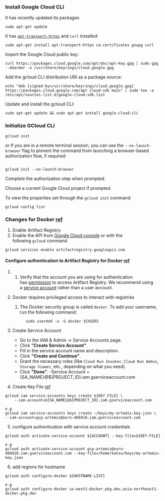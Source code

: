 
### Install Google Cloud CLI

It has recently updated its packages

```
sudo apt-get update
```

It has [`apt-transport-https`](https://packages.debian.org/bullseye/apt-transport-https) and `curl` installed:

```
sudo apt-get install apt-transport-https ca-certificates gnupg curl
```

Import the Google Cloud public key:

```
curl https://packages.cloud.google.com/apt/doc/apt-key.gpg | sudo gpg --dearmor -o /usr/share/keyrings/cloud.google.gpg
```


Add the gcloud CLI distribution URI as a package source:

```
echo "deb [signed-by=/usr/share/keyrings/cloud.google.gpg] https://packages.cloud.google.com/apt cloud-sdk main" | sudo tee -a /etc/apt/sources.list.d/google-cloud-sdk.list
```

Update and install the gcloud CLI:

```
sudo apt-get update && sudo apt-get install google-cloud-cli
```

### Initialize GCloud CLI

```
gcloud init
```

or If you are in a remote terminal session, you can use the `--no-launch-browser` flag to prevent the command from launching a browser-based authorization flow, if required:

```

gcloud init --no-launch-browser
```
Complete the authorization step when prompted.

Choose a current Google Cloud project if prompted.

To view the properties set through the `gcloud init` command

```
gcloud config list
```



### Changes for Docker [ref](https://cloud.google.com/artifact-registry/docs/enable-service)


1. Enable Artifact Registry
2. Enable the API from [Google Cloud console](https://console.cloud.google.com/flows/enableapi?apiid=artifactregistry.googleapis.com) or with the following `gcloud` command

```
gcloud services enable artifactregistry.googleapis.com
```

#### Configure authentication to Artifact Registry for Docker [ref](https://cloud.google.com/artifact-registry/docs/docker/authentication)

1. 1. Verify that the account you are using for authentication has [permission](https://cloud.google.com/artifact-registry/docs/access-control) to access Artifact Registry. We recommend using a [service account](https://cloud.google.com/iam/docs/service-accounts) rather than a user account.
2. Docker requires privileged access to interact with registries
	1. The Docker security group is called `docker`. To add your username, run the following command:
	
	```
	      sudo usermod -a -G docker ${USER}
	```
	

3. Create Service Account 
	- Go to the IAM & Admin → Service Accounts page.
	- Click **"Create Service Account"**.
	- Fill in the service account name and description.
	- Click **"Create and Continue"**.
	- Grant the necessary roles (like `Cloud Run Invoker`, `Cloud Run Admin`, `Storage Viewer`, etc., depending on what you need).
	- Click **"Done"**.
	-Service Account = {SA_NAME}@${PROJECT_ID}.iam.gserviceaccount.com

4. Create Key File [ref](https://cloud.google.com/iam/docs/keys-create-delete?cloudshell=true#gcloud)

```
gcloud iam service-accounts keys create ${KEY_FILE} \
    --iam-account=${SA_NAME}@${PROJECT_ID}.iam.gserviceaccount.com

e.g
gcloud iam service-accounts keys create ~/keys/my-artemis-key.json \                --iam-account=gcp-artemis@ouro-460410.iam.gserviceaccount.com

```

5. configure authentication with service account credentials

```
gcloud auth activate-service-account ${ACCOUNT} --key-file=${KEY-FILE}

e.g 
gcloud auth activate-service-account gcp-artemis@ouro-460410.iam.gserviceaccount.com --key-file=/home/katsu/keys/my-artemis-key.json
```

6. add regions for hostname 

```
gcloud auth configure-docker ${HOSTNAME-LIST}

e.g 
gcloud auth configure-docker us-west1-docker.pkg.dev,asia-northeast1-docker.pkg.dev
```

